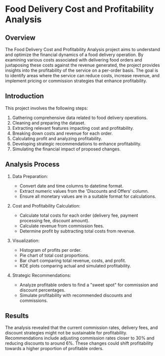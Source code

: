 # Food Delivery Cost and Profitability Analysis

## Overview
The Food Delivery Cost and Profitability Analysis project aims to understand and optimize the financial dynamics of a food delivery operation. By examining various costs associated with delivering food orders and juxtaposing these costs against the revenue generated, the project provides insights into the profitability of the service on a per-order basis. The goal is to identify areas where the service can reduce costs, increase revenue, and implement pricing or commission strategies that enhance profitability.

## Introduction
This project involves the following steps: 
1. Gathering comprehensive data related to food delivery operations.
2. Cleaning and preparing the dataset.
3. Extracting relevant features impacting cost and profitability.
4. Breaking down costs and revenue for each order.
5. Calculating profit and analyzing profitability.
6. Developing strategic recommendations to enhance profitability.
7. Simulating the financial impact of proposed changes.

## Analysis Process
1. Data Preparation:
   - Convert date and time columns to datetime format.
   - Extract numeric values from the 'Discounts and Offers' column.
   - Ensure all monetary values are in a suitable format for calculations.
  
2. Cost and Profitability Calculation:
   - Calculate total costs for each order (delivery fee, payment processing fee, discount amount).
   - Calculate revenue from commission fees.
   - Determine profit by subtracting total costs from revenue.

3. Visualization:
   - Histogram of profits per order.
   - Pie chart of total cost proportions.
   - Bar chart comparing total revenue, costs, and profit.
   - KDE plots comparing actual and simulated profitability.
  
4. Strategic Recommendations:
   - Analyze profitable orders to find a "sweet spot" for commission and discount percentages.
   - Simulate profitability with recommended discounts and commissions.

## Results
The analysis revealed that the current commission rates, delivery fees, and discount strategies might not be sustainable for profitability. Recommendations include adjusting commission rates closer to 30% and reducing discounts to around 6%. These changes could shift profitability towards a higher proportion of profitable orders.


